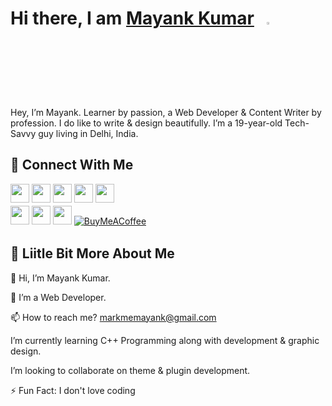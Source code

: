 # Hi there, I am [Mayank Kumar](https://markmemayank.com/)&nbsp;&nbsp;&nbsp;<img width="3%" src="https://i.imgur.com/u2WLlB8.gif" />

Hey, I’m Mayank. Learner by passion, a Web Developer & Content Writer by profession. I do like to write & design beautifully. I’m a 19-year-old Tech-Savvy guy living in Delhi, India.

## 👥 Connect With Me
<a href="https://www.facebook.com/markmemayank/"><img src="https://img.shields.io/badge/Facebook-%231877F2.svg?style=for-the-badge&logo=Facebook&logoColor=white" style="margin-bottom: 5px;" height="30px" target="_blank"></a>
<a href="https://twitter.com/markmemayank"><img src="https://img.shields.io/badge/Twitter-%231DA1F2.svg?style=for-the-badge&logo=Twitter&logoColor=white" style="margin-bottom: 5px;" height="30px" target="_blank"></a>
<a href="https://www.instagram.com/markmemayank/"><img src="https://img.shields.io/badge/Instagram-%23E4405F.svg?style=for-the-badge&logo=Instagram&logoColor=white" style="margin-bottom: 5px;" height="30px" target="_blank"></a>
<a href="https://www.linkedin.com/in/markmemayank"><img src="https://img.shields.io/badge/linkedin-%230077B5.svg?style=for-the-badge&logo=linkedin&logoColor=white" style="margin-bottom: 5px;" height="30px" target="_blank"></a>
<a href="https://www.youtube.com/c/markmemayank/"><img src="https://img.shields.io/badge/YouTube-%23FF0000.svg?style=for-the-badge&logo=YouTube&logoColor=white" style="margin-bottom: 5px;" height="30px" target="_blank"></a>
<br/>
<a href="https://discordapp.com/users/%E0%A4%B9%E0%A4%B0%E0%A5%8D%E0%A4%B7#3527"><img src="https://img.shields.io/badge/Discord-%237289DA.svg?style=for-the-badge&logo=discord&logoColor=white" style="margin-bottom: 5px;" height="30px" target="_blank"></a>
<a href="http://reddit.com/u/markmemayank"><img src="https://img.shields.io/badge/Reddit-FF4500?style=for-the-badge&logo=reddit&logoColor=white" style="margin-bottom: 5px;" height="30px" target="_blank"></a>
<a href="https://www.behance.net/markmemayank"><img src="https://img.shields.io/badge/Behance-1769ff?style=for-the-badge&logo=behance&logoColor=white" style="margin-bottom: 5px;" height="30px" target="_blank"></a> [![BuyMeACoffee](https://img.shields.io/badge/Buy%20Me%20a%20Coffee-ffdd00?style=for-the-badge&logo=buy-me-a-coffee&logoColor=black)](https://buymeacoffee.com/markmemayank) 

## 💫 Liitle Bit More About Me
<p>🌱 Hi, I’m Mayank Kumar.</p>
<p>💬 I’m a Web Developer.</p>
<p>📫 How to reach me? <a href="markmemayank@gmail.com">markmemayank@gmail.com</a></p>
<p>I’m currently learning C++ Programming along with development & graphic design.</p>
<p>I’m looking to collaborate on theme & plugin development.</p>
<p>⚡ Fun Fact: I don't love coding</p>
